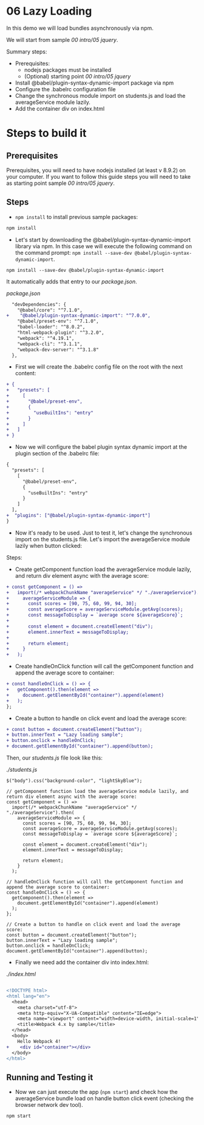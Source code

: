 # 06 Lazy Loading

In this demo we will load bundles asynchronously via npm.

We will start from sample _00 intro/05 jquery_.

Summary steps:

- Prerequisites:
  - nodejs packages must be installed
  - (Optional) starting point _00 intro/05 jquery_
- Install @babel/plugin-syntax-dynamic-import package via npm
- Configure the .babelrc configuration file
- Change the synchronous module import on students.js and load the averageService module lazily.
- Add the container div on index.html

# Steps to build it

## Prerequisites

Prerequisites, you will need to have nodejs installed (at least v 8.9.2) on your computer. If you want to follow this guide steps you will need to take as starting point sample _00 intro/05 jquery_.

## Steps

- `npm install` to install previous sample packages:

```bash
npm install
```

- Let's start by downloading the @babel/plugin-syntax-dynamic-import library via npm. In this case we will execute the following command on the command prompt: `npm install --save-dev @babel/plugin-syntax-dynamic-import`.

```
npm install --save-dev @babel/plugin-syntax-dynamic-import
```

It automatically adds that entry to our _package.json_.

_package.json_

```diff
  "devDependencies": {
    "@babel/core": "^7.1.0",
+    "@babel/plugin-syntax-dynamic-import": "^7.0.0",
    "@babel/preset-env": "^7.1.0",
    "babel-loader": "^8.0.2",
    "html-webpack-plugin": "^3.2.0",
    "webpack": "^4.19.1",
    "webpack-cli": "^3.1.1",
    "webpack-dev-server": "^3.1.8"
  },
```

- First we will create the .babelrc config file on the root with the next content:

```diff
+ {
+   "presets": [
+     [
+       "@babel/preset-env",
+       {
+         "useBuiltIns": "entry"
+       }
+     ]
+   ]
+ }
```

- Now we will configure the babel plugin syntax dynamic import at the plugin section of the .babelrc file:

```diff
{
  "presets": [
    [
      "@babel/preset-env",
      {
        "useBuiltIns": "entry"
      }
    ]
  ],
+  "plugins": ["@babel/plugin-syntax-dynamic-import"]
}
```

- Now it's ready to be used. Just to test it, let's change the synchronous import on the students.js file. Let's import the averageService module lazily when button clicked:

Steps:

- Create getComponent function load the averageService module lazily, and return div element async with the average score:

```diff
+ const getComponent = () =>
+   import(/* webpackChunkName "averageService" */ "./averageService").then(
+     averageServiceModule => {
+       const scores = [90, 75, 60, 99, 94, 30];
+       const averageScore = averageServiceModule.getAvg(scores);
+       const messageToDisplay = `average score ${averageScore}`;
+
+       const element = document.createElement("div");
+       element.innerText = messageToDisplay;
+
+       return element;
+     }
+   );
```

- Create handleOnClick function will call the getComponent function and append the average score to container:

```diff
+ const handleOnClick = () => {
+   getComponent().then(element =>
+     document.getElementById("container").append(element)
+   );
};
```

- Create a button to handle on click event and load the average score:

```diff
+ const button = document.createElement("button");
+ button.innerText = "Lazy loading sample";
+ button.onclick = handleOnClick;
+ document.getElementById("container").append(button);
```

Then, our _students.js_ file look like this:

_./students.js_

```
$("body").css("background-color", "lightSkyBlue");

// getComponent function load the averageService module lazily, and return div element async with the average score:
const getComponent = () =>
  import(/* webpackChunkName "averageService" */ "./averageService").then(
    averageServiceModule => {
      const scores = [90, 75, 60, 99, 94, 30];
      const averageScore = averageServiceModule.getAvg(scores);
      const messageToDisplay = `average score ${averageScore}`;

      const element = document.createElement("div");
      element.innerText = messageToDisplay;

      return element;
    }
  );

// handleOnClick function will call the getComponent function and append the average score to container:
const handleOnClick = () => {
  getComponent().then(element =>
    document.getElementById("container").append(element)
  );
};

// Create a button to handle on click event and load the average score:
const button = document.createElement("button");
button.innerText = "Lazy loading sample";
button.onclick = handleOnClick;
document.getElementById("container").append(button);

```

- Finally we need add the container div into index.html:

_./index.html_

```diff

<!DOCTYPE html>
<html lang="en">
  <head>
    <meta charset="utf-8">
    <meta http-equiv="X-UA-Compatible" content="IE=edge">
    <meta name="viewport" content="width=device-width, initial-scale=1">
    <title>Webpack 4.x by sample</title>
  </head>
  <body>
    Hello Webpack 4!
+    <div id="container"></div>
  </body>
</html>

```

## Running and Testing it

- Now we can just execute the app (`npm start`) and check how the averageService bundle load on handle button click event (checking the browser network dev tool).

```bash
npm start
```
